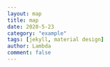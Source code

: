 ```yaml
---
layout: map
title: map
date: 2020-5-23
category: "example"
tags: [jekyll, material design]
author: Lambda
comment: false
---
```


<!-- Styles -->
<style>
#chartdiv {
  width: 100%;
  height: 100%;
}

</style>

<!-- Resources -->
<script src="https://www.amcharts.com/lib/4/core.js"></script>
<script src="https://www.amcharts.com/lib/4/maps.js"></script>
<script src="https://www.amcharts.com/lib/4/geodata/worldLow.js"></script>
<script src="https://www.amcharts.com/lib/4/themes/dataviz.js"></script>
<script src="https://www.amcharts.com/lib/4/themes/animated.js"></script>

<!-- Chart code -->
<script>
am4core.ready(function() {

// Themes begin
am4core.useTheme(am4themes_dataviz);
am4core.useTheme(am4themes_animated);
// Themes end

/* Create map instance */
var chart = am4core.create("chartdiv", am4maps.MapChart);

/* Set map definition */
chart.geodata = am4geodata_worldLow;

/* Set projection */
chart.projection = new am4maps.projections.Miller();

/* Create map polygon series */
var polygonSeries = chart.series.push(new am4maps.MapPolygonSeries());

/* Make map load polygon (like country names) data from GeoJSON */
polygonSeries.useGeodata = true;

/* Configure series */
var polygonTemplate = polygonSeries.mapPolygons.template;
polygonTemplate.applyOnClones = true;
polygonTemplate.togglable = true;
polygonTemplate.tooltipText = "{name}";
polygonTemplate.nonScalingStroke = true;
polygonTemplate.strokeOpacity = 0.5;
polygonTemplate.fill = chart.colors.getIndex(0);
var lastSelected;
polygonTemplate.events.on("hit", function(ev) {
  if (lastSelected) {
    // This line serves multiple purposes:
    // 1. Clicking a country twice actually de-activates, the line below
    //    de-activates it in advance, so the toggle then re-activates, making it
    //    appear as if it was never de-activated to begin with.
    // 2. Previously activated countries should be de-activated.
    lastSelected.isActive = false;
  }
  ev.target.series.chart.zoomToMapObject(ev.target);
  if (lastSelected !== ev.target) {
    lastSelected = ev.target;
  }
})


/* Create selected and hover states and set alternative fill color */
var ss = polygonTemplate.states.create("active");
ss.properties.fill = chart.colors.getIndex(2);

var hs = polygonTemplate.states.create("hover");
hs.properties.fill = chart.colors.getIndex(4);

// Hide Antarctica
polygonSeries.exclude = ["AQ"];

// Small map
chart.smallMap = new am4maps.SmallMap();
// Re-position to top right (it defaults to bottom left)
chart.smallMap.align = "right";
chart.smallMap.valign = "top";
chart.smallMap.series.push(polygonSeries);

// Zoom control
chart.zoomControl = new am4maps.ZoomControl();

var homeButton = new am4core.Button();
homeButton.events.on("hit", function(){
  chart.goHome();
});

homeButton.icon = new am4core.Sprite();
homeButton.padding(7, 5, 7, 5);
homeButton.width = 30;
homeButton.icon.path = "M16,8 L14,8 L14,16 L10,16 L10,10 L6,10 L6,16 L2,16 L2,8 L0,8 L8,0 L16,8 Z M16,8";
homeButton.marginBottom = 10;
homeButton.parent = chart.zoomControl;
homeButton.insertBefore(chart.zoomControl.plusButton);

}); // end am4core.ready()
</script>

<!-- HTML -->
<div id="chartdiv"></div>